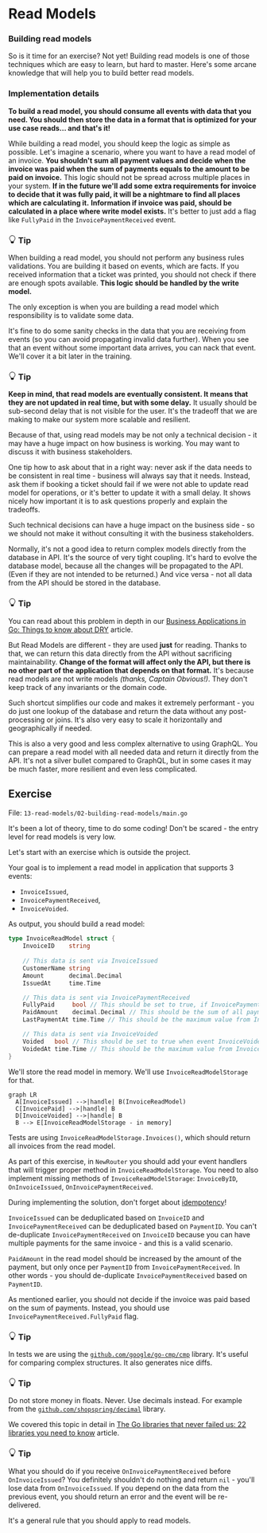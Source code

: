 # Read Models

### Building read models

So is it time for an exercise? Not yet!
Building read models is one of those techniques which are easy to learn, but hard to master.
Here's some arcane knowledge that will help you to build better read models.

### Implementation details

**To build a read model, you should consume all events with data that you need.
You should then store the data in a format that is optimized for your use case reads... and that's it!**

While building a read model, you should keep the logic as simple as possible.
Let's imagine a scenario, where you want to have a read model of an invoice.
**You shouldn't sum all payment values and decide when the invoice was paid when the sum of payments equals to the amount to be paid on invoice.**
This logic should not be spread across multiple places in your system.
**If in the future we'll add some extra requirements for invoice to decide that it was fully paid, it will be a nightmare to find all places which are calculating it.**
**Information if invoice was paid, should be calculated in a place where write model exists.**
It's better to just add a flag like `FullyPaid` in the `InvoicePaymentReceived` event.


<div class="alert alert-dismissible bg-light-primary d-flex flex-column flex-sm-row p-7 mb-10">
    <div class="d-flex flex-column">
        <h3 class="mb-5 text-dark">
			<svg xmlns="http://www.w3.org/2000/svg" width="16" height="16" fill="currentColor" class="bi bi-lightbulb text-primary" viewBox="0 0 16 16">
			  <path d="M2 6a6 6 0 1 1 10.174 4.31c-.203.196-.359.4-.453.619l-.762 1.769A.5.5 0 0 1 10.5 13a.5.5 0 0 1 0 1 .5.5 0 0 1 0 1l-.224.447a1 1 0 0 1-.894.553H6.618a1 1 0 0 1-.894-.553L5.5 15a.5.5 0 0 1 0-1 .5.5 0 0 1 0-1 .5.5 0 0 1-.46-.302l-.761-1.77a1.964 1.964 0 0 0-.453-.618A5.984 5.984 0 0 1 2 6zm6-5a5 5 0 0 0-3.479 8.592c.263.254.514.564.676.941L5.83 12h4.342l.632-1.467c.162-.377.413-.687.676-.941A5 5 0 0 0 8 1z"/>
			</svg>
			Tip
		</h3>
        <span>

When building a read model, you should not perform any business rules validations.
You are building it based on events, which are facts.
If you received information that a ticket was printed, you should not check if there are enough spots available.
**This logic should be handled by the write model.**

The only exception is when you are building a read model which responsibility is to validate some data.

It's fine to do some sanity checks in the data that you are receiving from events (so you can avoid propagating invalid data further).
When you see that an event without some important data arrives, you can nack that event.
We'll cover it a bit later in the training.

</span>
	</div>
	</div>


<div class="alert alert-dismissible bg-light-primary d-flex flex-column flex-sm-row p-7 mb-10">
    <div class="d-flex flex-column">
        <h3 class="mb-5 text-dark">
			<svg xmlns="http://www.w3.org/2000/svg" width="16" height="16" fill="currentColor" class="bi bi-lightbulb text-primary" viewBox="0 0 16 16">
			  <path d="M2 6a6 6 0 1 1 10.174 4.31c-.203.196-.359.4-.453.619l-.762 1.769A.5.5 0 0 1 10.5 13a.5.5 0 0 1 0 1 .5.5 0 0 1 0 1l-.224.447a1 1 0 0 1-.894.553H6.618a1 1 0 0 1-.894-.553L5.5 15a.5.5 0 0 1 0-1 .5.5 0 0 1 0-1 .5.5 0 0 1-.46-.302l-.761-1.77a1.964 1.964 0 0 0-.453-.618A5.984 5.984 0 0 1 2 6zm6-5a5 5 0 0 0-3.479 8.592c.263.254.514.564.676.941L5.83 12h4.342l.632-1.467c.162-.377.413-.687.676-.941A5 5 0 0 0 8 1z"/>
			</svg>
			Tip
		</h3>
        <span>

**Keep in mind, that read models are eventually consistent.
It means that they are not updated in real time, but with some delay.**
It usually should be sub-second delay that is not visible for the user.
It's the tradeoff that we are making to make our system more scalable and resilient.

Because of that, using read models may be not only a technical decision - it may have a huge impact on how business is working.
You may want to discuss it with business stakeholders.

One tip how to ask about that in a right way: never ask if the data needs to be consistent
in real time - business will always say that it needs.
Instead, ask them if booking a ticket should fail if we were not able to update read model for operations, or it's
better to update it with a small delay.
It shows nicely how important it is to ask questions properly and explain the tradeoffs.

Such technical decisions can have a huge impact on the business side - so we should not make it without consulting
it with the business stakeholders.

</span>
	</div>
	</div>

Normally, it's not a good idea to return complex models directly from the database in API.
It's the source of very tight coupling.
It's hard to evolve the database model, because all the changes will be propagated to the API.
(Even if they are not intended to be returned.) And vice versa - not all data from the API should be stored in the database.


<div class="alert alert-dismissible bg-light-primary d-flex flex-column flex-sm-row p-7 mb-10">
    <div class="d-flex flex-column">
        <h3 class="mb-5 text-dark">
			<svg xmlns="http://www.w3.org/2000/svg" width="16" height="16" fill="currentColor" class="bi bi-lightbulb text-primary" viewBox="0 0 16 16">
			  <path d="M2 6a6 6 0 1 1 10.174 4.31c-.203.196-.359.4-.453.619l-.762 1.769A.5.5 0 0 1 10.5 13a.5.5 0 0 1 0 1 .5.5 0 0 1 0 1l-.224.447a1 1 0 0 1-.894.553H6.618a1 1 0 0 1-.894-.553L5.5 15a.5.5 0 0 1 0-1 .5.5 0 0 1 0-1 .5.5 0 0 1-.46-.302l-.761-1.77a1.964 1.964 0 0 0-.453-.618A5.984 5.984 0 0 1 2 6zm6-5a5 5 0 0 0-3.479 8.592c.263.254.514.564.676.941L5.83 12h4.342l.632-1.467c.162-.377.413-.687.676-.941A5 5 0 0 0 8 1z"/>
			</svg>
			Tip
		</h3>
        <span>

You can read about this problem in depth in our [Business Applications in Go: Things to know about DRY](https://threedots.tech/post/things-to-know-about-dry/) article.

</span>
	</div>
	</div>

But Read Models are different - they are used **just** for reading.
Thanks to that, we can return this data directly from the API without sacrificing maintainability.
**Change of the format will affect only the API, but there is no other part of the application that depends on that format.**
It's because read models are not write models _(thanks, Captain Obvious!)_.
They don't keep track of any invariants or the domain code.

Such shortcut simplifies our code and makes it extremely performant - you do just one lookup of the
database and return the data without any post-processing or joins.
It's also very easy to scale it horizontally and geographically if needed.

This is also a very good and less complex alternative to using GraphQL.
You can prepare a read model with all needed data and return it directly from the API.
It's not a silver bullet compared to GraphQL, but in some cases it may be much faster, more resilient and even less complicated.

## Exercise

File: `13-read-models/02-building-read-models/main.go`

It's been a lot of theory, time to do some coding!
Don't be scared - the entry level for read models is very low.

Let's start with an exercise which is outside the project.

Your goal is to implement a read model in application that supports 3 events:

- `InvoiceIssued`,
- `InvoicePaymentReceived`,
- `InvoiceVoided`.

As output, you should build a read model:

```go
type InvoiceReadModel struct {
	InvoiceID    string
	
	// This data is sent via InvoiceIssued
	CustomerName string 
	Amount       decimal.Decimal
	IssuedAt     time.Time

	// This data is sent via InvoicePaymentReceived
	FullyPaid     bool // This should be set to true, if InvoicePaymentReceived.FullyPaid is true
	PaidAmount    decimal.Decimal // This should be the sum of all payments from InvoicePaymentReceived
	LastPaymentAt time.Time // This should be the maximum value from InvoicePaymentReceived.PaidAt

	// This data is sent via InvoiceVoided
	Voided   bool // This should be set to true when event InvoiceVoided arrives
	VoidedAt time.Time // This should be the maximum value from InvoiceVoided.VoidedAt
}
```

We'll store the read model in memory. We'll use `InvoiceReadModelStorage` for that.

```mermaid
graph LR
  A[InvoiceIssued] -->|handle| B(InvoiceReadModel)
  C[InvoicePaid] -->|handle| B
  D[InvoiceVoided] -->|handle| B
  B --> E[InvoiceReadModelStorage - in memory]
```

Tests are using `InvoiceReadModelStorage.Invoices()`, which should return all invoices from the read model.

As part of this exercise, in `NewRouter` you should add your event handlers that will trigger proper method in `InvoiceReadModelStorage`.
You need to also implement missing methods of `InvoiceReadModelStorage`: `InvoiceByID`, `OnInvoiceIssued`, `OnInvoicePaymentReceived`.

During implementing the solution, don't forget about [idempotency](/trainings/go-event-driven/exercise/8c31d18a-b5ae-4d6a-9d1b-a057be5e4b2c)!

`InvoiceIssued` can be deduplicated based on `InvoiceID` and `InvoicePaymentReceived` can be deduplicated based on `PaymentID`.
You can't de-duplicate `InvoicePaymentReceived` on `InvoiceID` because you can have multiple payments for the same invoice - and
this is a valid scenario.

`PaidAmount` in the read model should be increased by the amount of the payment, but only once per `PaymentID`
from `InvoicePaymentReceived`. In other words - you should de-duplicate `InvoicePaymentReceived` based on `PaymentID`.

As mentioned earlier, you should not decide if the invoice was paid based on the sum of payments.
Instead, you should use `InvoicePaymentReceived.FullyPaid` flag.


<div class="alert alert-dismissible bg-light-primary d-flex flex-column flex-sm-row p-7 mb-10">
    <div class="d-flex flex-column">
        <h3 class="mb-5 text-dark">
			<svg xmlns="http://www.w3.org/2000/svg" width="16" height="16" fill="currentColor" class="bi bi-lightbulb text-primary" viewBox="0 0 16 16">
			  <path d="M2 6a6 6 0 1 1 10.174 4.31c-.203.196-.359.4-.453.619l-.762 1.769A.5.5 0 0 1 10.5 13a.5.5 0 0 1 0 1 .5.5 0 0 1 0 1l-.224.447a1 1 0 0 1-.894.553H6.618a1 1 0 0 1-.894-.553L5.5 15a.5.5 0 0 1 0-1 .5.5 0 0 1 0-1 .5.5 0 0 1-.46-.302l-.761-1.77a1.964 1.964 0 0 0-.453-.618A5.984 5.984 0 0 1 2 6zm6-5a5 5 0 0 0-3.479 8.592c.263.254.514.564.676.941L5.83 12h4.342l.632-1.467c.162-.377.413-.687.676-.941A5 5 0 0 0 8 1z"/>
			</svg>
			Tip
		</h3>
        <span>

In tests we are using the [`github.com/google/go-cmp/cmp`](https://github.com/google/go-cmp/cmp) library. 
It's useful for comparing complex structures.
It also generates nice diffs.

</span>
	</div>
	</div>


<div class="alert alert-dismissible bg-light-primary d-flex flex-column flex-sm-row p-7 mb-10">
    <div class="d-flex flex-column">
        <h3 class="mb-5 text-dark">
			<svg xmlns="http://www.w3.org/2000/svg" width="16" height="16" fill="currentColor" class="bi bi-lightbulb text-primary" viewBox="0 0 16 16">
			  <path d="M2 6a6 6 0 1 1 10.174 4.31c-.203.196-.359.4-.453.619l-.762 1.769A.5.5 0 0 1 10.5 13a.5.5 0 0 1 0 1 .5.5 0 0 1 0 1l-.224.447a1 1 0 0 1-.894.553H6.618a1 1 0 0 1-.894-.553L5.5 15a.5.5 0 0 1 0-1 .5.5 0 0 1 0-1 .5.5 0 0 1-.46-.302l-.761-1.77a1.964 1.964 0 0 0-.453-.618A5.984 5.984 0 0 1 2 6zm6-5a5 5 0 0 0-3.479 8.592c.263.254.514.564.676.941L5.83 12h4.342l.632-1.467c.162-.377.413-.687.676-.941A5 5 0 0 0 8 1z"/>
			</svg>
			Tip
		</h3>
        <span>

Do not store money in floats. Never. Use decimals instead.
For example from the [`github.com/shopspring/decimal`](github.com/shopspring/decimal) library.

We covered this topic in detail
in [The Go libraries that never failed us: 22 libraries you need to know](https://threedots.tech/post/list-of-recommended-libraries/#misc)
article.

</span>
	</div>
	</div>


<div class="alert alert-dismissible bg-light-primary d-flex flex-column flex-sm-row p-7 mb-10">
    <div class="d-flex flex-column">
        <h3 class="mb-5 text-dark">
			<svg xmlns="http://www.w3.org/2000/svg" width="16" height="16" fill="currentColor" class="bi bi-lightbulb text-primary" viewBox="0 0 16 16">
			  <path d="M2 6a6 6 0 1 1 10.174 4.31c-.203.196-.359.4-.453.619l-.762 1.769A.5.5 0 0 1 10.5 13a.5.5 0 0 1 0 1 .5.5 0 0 1 0 1l-.224.447a1 1 0 0 1-.894.553H6.618a1 1 0 0 1-.894-.553L5.5 15a.5.5 0 0 1 0-1 .5.5 0 0 1 0-1 .5.5 0 0 1-.46-.302l-.761-1.77a1.964 1.964 0 0 0-.453-.618A5.984 5.984 0 0 1 2 6zm6-5a5 5 0 0 0-3.479 8.592c.263.254.514.564.676.941L5.83 12h4.342l.632-1.467c.162-.377.413-.687.676-.941A5 5 0 0 0 8 1z"/>
			</svg>
			Tip
		</h3>
        <span>

What you should do if you receive `OnInvoicePaymentReceived` before `OnInvoiceIssued`?
You definitely shouldn't do nothing and return `nil` - you'll lose data from `OnInvoiceIssued`.
If you depend on the data from the previous event, you should return an error and the event will be re-delivered.

It's a general rule that you should apply to read models.

</span>
	</div>
	</div>
